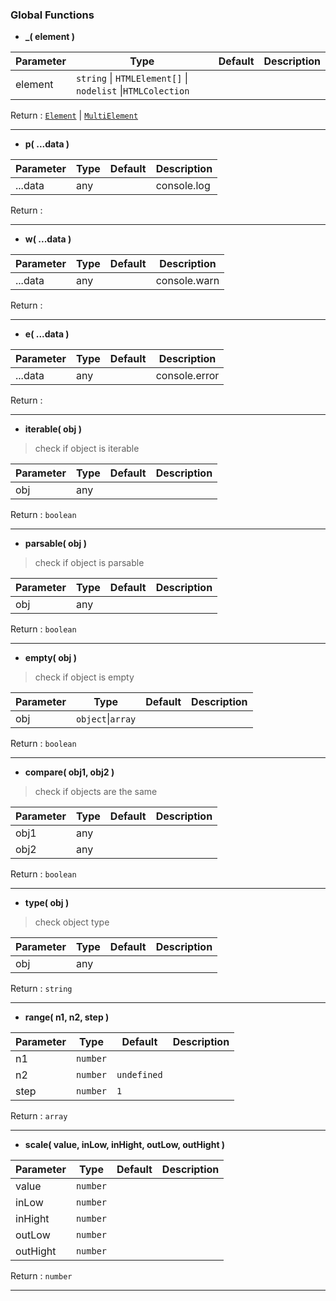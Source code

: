 ### Global Functions

- **_( element )**

|Parameter|Type|Default|Description
|---|---|---|---|
|element|`string` \| `HTMLElement[]` \| `nodelist` \|`HTMLColection`|||

Return : [``Element``](documentation/element) \| [``MultiElement``](documentation/multi)

---

- **p( ...data )**

|Parameter|Type|Default|Description
|---|---|---|---|
|...data|any||console.log|

Return :

---

- **w( ...data )**

|Parameter|Type|Default|Description
|---|---|---|---|
|...data|any||console.warn|

Return :

---

- **e( ...data )**

|Parameter|Type|Default|Description
|---|---|---|---|
|...data|any||console.error|

Return :

---

- **iterable( obj )**
>check if object is iterable

|Parameter|Type|Default|Description
|---|---|---|---|
|obj|any|||

Return : `boolean`

---

- **parsable( obj )**
>check if object is parsable

|Parameter|Type|Default|Description
|---|---|---|---|
|obj|any|||

Return : `boolean`

---

- **empty( obj )**
>check if object is empty

|Parameter|Type|Default|Description
|---|---|---|---|
|obj|`object`\|`array`|||

Return : `boolean`

---

- **compare( obj1, obj2 )**
>check if objects are the same

|Parameter|Type|Default|Description
|---|---|---|---|
|obj1|any|||
|obj2|any|||

Return : `boolean`

---

- **type( obj )**
>check object type

|Parameter|Type|Default|Description
|---|---|---|---|
|obj|any|||


Return : `string`

---

- **range( n1, n2, step )**

|Parameter|Type|Default|Description
|---|---|---|---|
|n1|``number``|||
|n2|``number``|``undefined``||
|step|``number``|``1``||

Return : `array`

---

- **scale( value, inLow, inHight, outLow, outHight )**

|Parameter|Type|Default|Description
|---|---|---|---|
|value|``number``|||
|inLow|``number``|||
|inHight|``number``|||
|outLow|``number``|||
|outHight|``number``|||

Return : `number`

---
